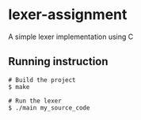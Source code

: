 # lexer-assignment
A simple lexer implementation using C

## Running instruction

```shell
# Build the project
$ make

# Run the lexer
$ ./main my_source_code
```